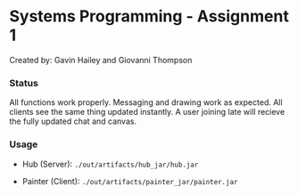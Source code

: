 # Systems Programming - Assignment 1

Created by: Gavin Hailey and Giovanni Thompson

### Status
All functions work properly. Messaging and drawing work as expected. All clients see the same thing updated instantly. A user joining late will recieve the fully updated chat and canvas.
### Usage
- Hub (Server):
  `./out/artifacts/hub_jar/hub.jar`

- Painter (Client):
  `./out/artifacts/painter_jar/painter.jar`
